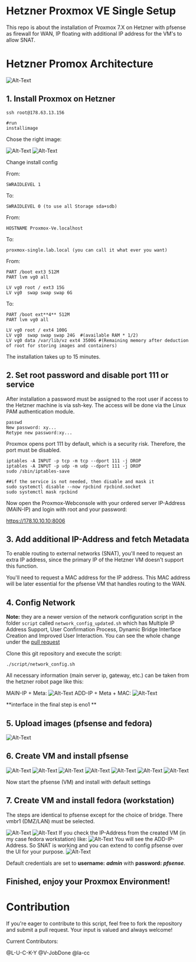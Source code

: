 # Hetzner Proxmox VE Single Setup

This repo is about the installation of Proxmox 7.X on Hetzner with pfsense as firewall for WAN, IP floating with additional IP address for the VM's to allow SNAT.

# Hetzner Promox Architecture

<img src="img/proxmox/arch.png" alt="Alt-Text" title="Hetzner Proxmox Architecture" />

## 1. Install Proxmox on Hetzner

    ssh root@178.63.13.156

    #run
    installimage

Chose the right image:

<img src="img/proxmox/proxmox-0.png" alt="Alt-Text" title="" />
<img src="img/proxmox/proxmox-1.png" alt="Alt-Text" title="" />

Change install config

From:

    SWRAIDLEVEL 1

To:

    SWRAIDLEVEL 0 (to use all Storage sda+sdb)

From:

    HOSTNAME Proxmox-Ve.localhost

To:

    proxmox-single.lab.local (you can call it what ever you want)

From:

    PART /boot ext3 512M
    PART lvm vg0 all

    LV vg0 root / ext3 15G
    LV vg0  swap swap swap 6G

To:

    PART /boot ext**4** 512M
    PART lvm vg0 all

    LV vg0 root / ext4 100G
    LV vg0  swap swap swap 24G  #(available RAM * 1/2)
    LV vg0 data /var/lib/vz ext4 3500G #(Remaining memory after deduction of root for storing images and containers)

The installation takes up to 15 minutes.

## 2. Set root password and disable port 111 or service

After installation a password must be assigned to the root user if access to the Hetzner machine is via ssh-key. The access will be done via the Linux PAM authentication module.

    passwd
    New password: xy...
    Retype new password:xy...

Proxmox opens port 111 by default, which is a security risk. Therefore, the port must be disabled.

    iptables -A INPUT -p tcp -m tcp --dport 111 -j DROP
    iptables -A INPUT -p udp -m udp --dport 111 -j DROP
    sudo /sbin/iptables-save

    ##if the service is not needed, then disable and mask it
    sudo systemctl disable --now rpcbind rpcbind.socket
    sudo systemctl mask rpcbind

Now open the Proxmox-Webconsole with your ordered server IP-Address (MAIN-IP) and login with root and your password:

https://178.10.10.10:8006

## 3. Add additional IP-Address and fetch Metadata

To enable routing to external networks (SNAT), you'll need to request an extra IP address, since the primary IP of the Hetzner VM doesn't support this function.

You'll need to request a MAC address for the IP address. This MAC address will be later essential for the pfsense VM that handles routing to the WAN.

## 4. Config Network

**Note:** they are a newer version of the network configuration script in the folder `script` called `network_config_updated.sh` which has Multiple IP Address Support, User Confirmation Process, Dynamic Bridge Interface Creation and Improved User Interaction. You can see the whole change under the [pull request](https://github.com/la-cc/hetzner-proxmox-single/pull/3)

Clone this git repository and execute the script:

    ./script/network_config.sh

All necessary information (main server ip, gateway, etc.) can be taken from the hetzner robot page like this:

MAIN-IP + Meta:
<img src="img/hetzner/fetch-meta-0.png" alt="Alt-Text" title="" />
ADD-IP + Meta + MAC:
<img src="img/hetzner/fetch-meta-2.png" alt="Alt-Text" title="" />

**interface in the final step is eno1
**
## 5. Upload images (pfsense and fedora)

<img src="img/proxmox/proxmox-2.png" alt="Alt-Text" title="" />

## 6. Create VM and install pfsense

<img src="img/pfsense/pfsense-0.png" alt="Alt-Text" title="" />
<img src="img/pfsense/pfsense-1.png" alt="Alt-Text" title="" />
<img src="img/pfsense/pfsense-2.png" alt="Alt-Text" title="" />
<img src="img/pfsense/pfsense-3.png" alt="Alt-Text" title="" />
<img src="img/pfsense/pfsense-4.png" alt="Alt-Text" title="" />
<img src="img/pfsense/pfsense-5.png" alt="Alt-Text" title="" />
<img src="img/pfsense/pfsense-6.png" alt="Alt-Text" title="" />

Now start the pfsense (VM) and install with default settings

## 7. Create VM and install fedora (workstation)

The steps are identical to pfsense except for the choice of bridge. There vmbr1 (DMZ/LAN) must be selected.

<img src="img/fedora/fedora-0.png" alt="Alt-Text" title="" />
<img src="img/fedora/fedora-1.png" alt="Alt-Text" title="" />
If you check the IP-Address from the created VM (in my case fedora workstation) like:
<img src="img/fedora/fedora-2.png" alt="Alt-Text" title="" />
You will see the ADD-IP-Address. So SNAT is working and you can extend to config pfsense over the UI for your purpose.

<img src="img/pfsense/pfsense-7.png" alt="Alt-Text" title="" />

Default credentials are set to **username:** **_admin_** with **password:** **_pfsense_**.

## **Finished, enjoy your Proxmox Environment!**

# Contribution

If you're eager to contribute to this script, feel free to fork the repository and submit a pull request. Your input is valued and always welcome!

Current Contributors:

@L-U-C-K-Y
@V-JobDone
@la-cc
